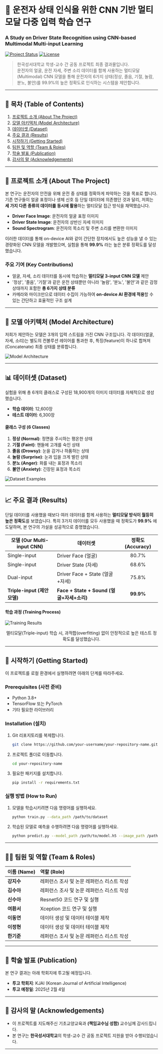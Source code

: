 # 🚗 운전자 상태 인식을 위한 CNN 기반 멀티모달 다중 입력 학습 연구
### A Study on Driver State Recognition using CNN-based Multimodal Multi-input Learning

[![Project Status](https://img.shields.io/badge/status-completed-green)](https://shields.io)
[![License](https://img.shields.io/badge/license-MIT-blue.svg)](LICENSE)

> 한국성서대학교 학생-교수 간 공동 프로젝트 최종 결과물입니다. <br>
> 운전자의 얼굴, 운전 자세, 주변 소리 데이터를 함께 사용하는 멀티모달(Multimodal) CNN 모델을 통해 운전자의 6가지 상태(정상, 졸음, 기절, 놀람, 분노, 불안)를 99.9%의 높은 정확도로 인식하는 시스템을 제안합니다.

---

## 📜 목차 (Table of Contents)
1. [프로젝트 소개 (About The Project)](#-프로젝트-소개)
2. [모델 아키텍처 (Model Architecture)](#-모델-아키텍처)
3. [데이터셋 (Dataset)](#-데이터셋)
4. [주요 결과 (Results)](#-주요-결과)
5. [시작하기 (Getting Started)](#-시작하기)
6. [팀원 및 역할 (Team & Roles)](#-팀원-및-역할)
7. [학술 발표 (Publication)](#-학술-발표)
8. [감사의 말 (Acknowledgements)](#-감사의-말)

---

## 📌 프로젝트 소개 (About The Project)

본 연구는 운전자의 안전을 위해 운전 중 상태를 정확하게 파악하는 것을 목표로 합니다. 기존 연구들이 얼굴 표정이나 생체 신호 등 단일 데이터에 의존했던 것과 달리, 저희는 **세 가지 다른 종류의 데이터를 동시에 활용**하는 멀티모달 접근 방식을 채택했습니다.

*   **Driver Face Image**: 운전자의 얼굴 표정 이미지
*   **Driver State Image**: 운전자의 상반신 자세 이미지
*   **Sound Spectrogram**: 운전자의 목소리 및 주변 소리를 변환한 이미지

이러한 데이터를 통해 on-device AI와 같이 간단한 장치에서도 높은 성능을 낼 수 있는 경량화된 CNN 모델을 개발했으며, 실험을 통해 **99.9%** 라는 높은 분류 정확도를 달성했습니다.

### 주요 기여 (Key Contributions)
*   얼굴, 자세, 소리 데이터를 동시에 학습하는 **멀티모달 3-input CNN 모델** 제안
*   '정상', '졸음', '기절'과 같은 운전 상태뿐만 아니라 '놀람', '분노', '불안'과 같은 감정 상태까지 포함한 **총 6가지 상태 분류**
*   카메라와 마이크만으로 데이터 수집이 가능하여 **on-device AI 환경에 적용**할 수 있는 간단하고 효율적인 구조 설계

---

## 🔧 모델 아키텍처 (Model Architecture)

저희가 제안하는 모델은 3개의 입력 스트림을 가진 CNN 구조입니다. 각 데이터(얼굴, 자세, 소리)는 별도의 컨볼루션 레이어를 통과한 후, 특징(feature)이 하나로 합쳐져(Concatenate) 최종 상태를 분류합니다.

<!-- 
[사용법]
아래 이미지는 프로젝트 보고서에 있던 'Figure 1' 입니다.
이 이미지를 `images` 폴더에 `architecture.png` 라는 이름으로 저장하고, 깃허브에 올리면 아래 코드가 이미지를 보여줍니다.
-->
![Model Architecture](images/architecture.png)

---

## 📊 데이터셋 (Dataset)

실험을 위해 총 6개의 클래스로 구성된 18,900개의 이미지 데이터를 자체적으로 생성했습니다.

*   **학습 데이터**: 12,600장
*   **테스트 데이터**: 6,300장

#### 클래스 구성 (6 Classes)
1.  **정상 (Normal)**: 정면을 주시하는 평온한 상태
2.  **기절 (Faint)**: 핸들에 고개를 숙인 상태
3.  **졸음 (Drowsy)**: 눈을 감거나 하품하는 상태
4.  **놀람 (Surprise)**: 눈과 입을 크게 벌린 상태
5.  **분노 (Anger)**: 화를 내는 표정과 목소리
6.  **불안 (Anxiety)**: 긴장된 표정과 목소리

<!-- 
[사용법]
아래 이미지는 프로젝트 보고서에 있던 'Figure 2' 입니다.
이 이미지를 `images` 폴더에 `dataset_examples.png` 라는 이름으로 저장하고, 깃허브에 올리면 아래 코드가 이미지를 보여줍니다.
-->
![Dataset Examples](images/dataset_examples.png)

---

## 📈 주요 결과 (Results)

단일 데이터를 사용했을 때보다 여러 데이터를 함께 사용하는 **멀티모달 방식이 월등히 높은 정확도**를 보였습니다. 특히 3가지 데이터를 모두 사용했을 때 정확도가 **99.9%** 에 도달하며, 본 연구의 가설을 성공적으로 증명했습니다.

| 모델 (Our Multi-input CNN) | 데이터셋 | 정확도 (Accuracy) |
| -------------------------- | ------------------------------------- | :---------------: |
| Single-input               | Driver Face (얼굴)                    |       80.7%       |
| Single-input               | Driver State (자세)                   |       68.6%       |
| Dual-input                 | Driver Face + State (얼굴+자세)       |       75.8%       |
| **Triple-input (제안 모델)**   | **Face + State + Sound (얼굴+자세+소리)** |     **99.9%**     |

#### 학습 과정 (Training Process)
<!-- 
[사용법]
아래 이미지는 프로젝트 보고서에 있던 'Figure 3' 입니다.
이 이미지를 `images` 폴더에 `training_graphs.png` 라는 이름으로 저장하고, 깃허브에 올리면 아래 코드가 이미지를 보여줍니다.
-->
![Training Results](images/training_graphs.png)
<p align="center">멀티모달(Triple-input) 학습 시, 과적합(overfitting) 없이 안정적으로 높은 테스트 정확도를 달성했습니다.</p>

---

## 🚀 시작하기 (Getting Started)

이 프로젝트를 로컬 환경에서 실행하려면 아래의 단계를 따라주세요.

### Prerequisites (사전 준비)
*   Python 3.8+
*   TensorFlow 또는 PyTorch
*   기타 필요한 라이브러리

### Installation (설치)
1.  Git 리포지토리를 복제합니다.
    ```sh
    git clone https://github.com/your-username/your-repository-name.git
    ```
2.  프로젝트 폴더로 이동합니다.
    ```sh
    cd your-repository-name
    ```
3.  필요한 패키지를 설치합니다.
    ```sh
    pip install -r requirements.txt
    ```

### 실행 방법 (How to Run)
1.  모델을 학습시키려면 다음 명령어를 실행하세요.
    ```sh
    python train.py --data_path /path/to/dataset
    ```
2.  학습된 모델로 예측을 수행하려면 다음 명령어를 실행하세요.
    ```sh
    python predict.py --model_path /path/to/model.h5 --image_path /path/to/image.jpg
    ```

---

## 👨‍💻 팀원 및 역할 (Team & Roles)

| 이름 (Name) | 역할 (Role) |
| :---------- | :--------------------------------------------------------- |
| **강지수**  | 레퍼런스 조사 및 논문 레퍼런스 리스트 작성                 |
| **김수아**  | 레퍼런스 조사 및 논문 레퍼런스 리스트 작성                 |
| **신수아**  | Resnet50 코드 연구 및 실행                                 |
| **여환서**  | Xception 코드 연구 및 실행                                 |
| **이동연**  | 데이터 생성 및 데이터 테이블 제작                          |
| **이정현**  | 데이터 생성 및 데이터 테이블 제작                          |
| **한기준**  | 레퍼런스 조사 및 논문 레퍼런스 리스트 작성                 |

---

## 📝 학술 발표 (Publication)

본 연구 결과는 아래 학회지에 투고될 예정입니다.
*   **투고 학회지**: KJAI (Korean Journal of Artificial Intelligence)
*   **투고 예정일**: 2025년 2월 4일

---

## 🙏 감사의 말 (Acknowledgements)
*   이 프로젝트를 지도해주신 기초교양교육과 **(책임교수님 성함)** 교수님께 감사드립니다.
*   본 연구는 **한국성서대학교**의 학생-교수 간 공동 프로젝트 지원을 받아 수행되었습니다.

---
